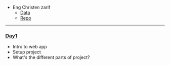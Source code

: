- Eng Christen zarif 
  - [Data](https://mega.nz/folder/ZPFBTaqS#ZoLwhfnHddAMB19s3kx-cQ/folder/FT912LgB)
  - [Repo](https://github.com/christen862004/Q3DotNetAssiut)

___
### [Day1](01.md)
- Intro to web app
- Setup project 
- What's the different parts of project?
